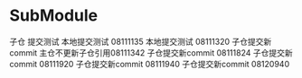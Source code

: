 # SubModule
子仓 提交测试
本地提交测试 08111135
本地提交测试 08111320
子仓提交新commit 主仓不更新子仓引用08111342
子仓提交新commit 08111824
子仓提交新commit 08111920
子仓提交新commit 08111940
子仓提交新commit 08120940